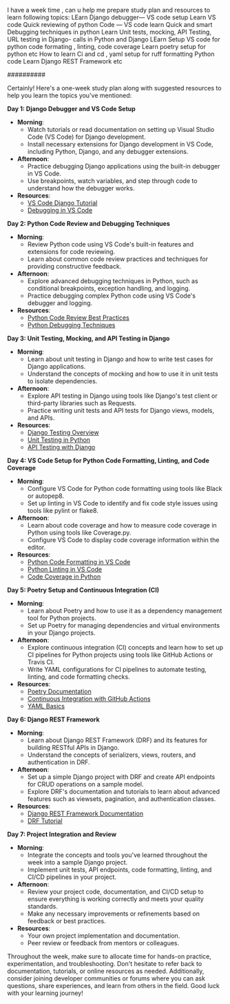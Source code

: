 

I have a week time , can u help me prepare study plan and resources to learn following topics: LEarn Django debugger— VS code setup
Learn VS code Quick reviewing of python Code — VS code 
learn Quick and smart Debugging techniques in python
Learn Unit tests, mocking, API Testing, URL testing in  Django-  calls in Python and Django 
LEarn Setup VS code for python code formating , linting, code coverage 
Learn poetry setup for python etc
How to learn Ci and cd , yaml setup for ruff formatting  Python code
Learn Django REST Framework etc

########## 

Certainly! Here's a one-week study plan along with suggested resources to help you learn the topics you've mentioned:

**Day 1: Django Debugger and VS Code Setup**
- **Morning**: 
  - Watch tutorials or read documentation on setting up Visual Studio Code (VS Code) for Django development.
  - Install necessary extensions for Django development in VS Code, including Python, Django, and any debugger extensions.
- **Afternoon**:
  - Practice debugging Django applications using the built-in debugger in VS Code.
  - Use breakpoints, watch variables, and step through code to understand how the debugger works.
- **Resources**:
  - [VS Code Django Tutorial](https://code.visualstudio.com/docs/python/tutorial-django)
  - [Debugging in VS Code](https://code.visualstudio.com/docs/editor/debugging)

**Day 2: Python Code Review and Debugging Techniques**
- **Morning**:
  - Review Python code using VS Code's built-in features and extensions for code reviewing.
  - Learn about common code review practices and techniques for providing constructive feedback.
- **Afternoon**:
  - Explore advanced debugging techniques in Python, such as conditional breakpoints, exception handling, and logging.
  - Practice debugging complex Python code using VS Code's debugger and logging.
- **Resources**:
  - [Python Code Review Best Practices](https://realpython.com/python-code-reviews/)
  - [Python Debugging Techniques](https://realpython.com/python-debugging-pdb/)

**Day 3: Unit Testing, Mocking, and API Testing in Django**
- **Morning**:
  - Learn about unit testing in Django and how to write test cases for Django applications.
  - Understand the concepts of mocking and how to use it in unit tests to isolate dependencies.
- **Afternoon**:
  - Explore API testing in Django using tools like Django's test client or third-party libraries such as Requests.
  - Practice writing unit tests and API tests for Django views, models, and APIs.
- **Resources**:
  - [Django Testing Overview](https://docs.djangoproject.com/en/stable/topics/testing/overview/)
  - [Unit Testing in Python](https://realpython.com/python-testing/)
  - [API Testing with Django](https://www.django-rest-framework.org/api-guide/testing/)

**Day 4: VS Code Setup for Python Code Formatting, Linting, and Code Coverage**
- **Morning**:
  - Configure VS Code for Python code formatting using tools like Black or autopep8.
  - Set up linting in VS Code to identify and fix code style issues using tools like pylint or flake8.
- **Afternoon**:
  - Learn about code coverage and how to measure code coverage in Python using tools like Coverage.py.
  - Configure VS Code to display code coverage information within the editor.
- **Resources**:
  - [Python Code Formatting in VS Code](https://code.visualstudio.com/docs/python/editing)
  - [Python Linting in VS Code](https://code.visualstudio.com/docs/python/linting)
  - [Code Coverage in Python](https://coverage.readthedocs.io/en/latest/)

**Day 5: Poetry Setup and Continuous Integration (CI)**
- **Morning**:
  - Learn about Poetry and how to use it as a dependency management tool for Python projects.
  - Set up Poetry for managing dependencies and virtual environments in your Django projects.
- **Afternoon**:
  - Explore continuous integration (CI) concepts and learn how to set up CI pipelines for Python projects using tools like GitHub Actions or Travis CI.
  - Write YAML configurations for CI pipelines to automate testing, linting, and code formatting checks.
- **Resources**:
  - [Poetry Documentation](https://python-poetry.org/docs/)
  - [Continuous Integration with GitHub Actions](https://docs.github.com/en/actions/guides/building-and-testing-python)
  - [YAML Basics](https://learn.getgrav.org/16/advanced/yaml)

**Day 6: Django REST Framework**
- **Morning**:
  - Learn about Django REST Framework (DRF) and its features for building RESTful APIs in Django.
  - Understand the concepts of serializers, views, routers, and authentication in DRF.
- **Afternoon**:
  - Set up a simple Django project with DRF and create API endpoints for CRUD operations on a sample model.
  - Explore DRF's documentation and tutorials to learn about advanced features such as viewsets, pagination, and authentication classes.
- **Resources**:
  - [Django REST Framework Documentation](https://www.django-rest-framework.org/)
  - [DRF Tutorial](https://www.django-rest-framework.org/tutorial/quickstart/)

**Day 7: Project Integration and Review**
- **Morning**:
  - Integrate the concepts and tools you've learned throughout the week into a sample Django project.
  - Implement unit tests, API endpoints, code formatting, linting, and CI/CD pipelines in your project.
- **Afternoon**:
  - Review your project code, documentation, and CI/CD setup to ensure everything is working correctly and meets your quality standards.
  - Make any necessary improvements or refinements based on feedback or best practices.
- **Resources**:
  - Your own project implementation and documentation.
  - Peer review or feedback from mentors or colleagues.

Throughout the week, make sure to allocate time for hands-on practice, experimentation, and troubleshooting. Don't hesitate to refer back to documentation, tutorials, or online resources as needed. Additionally, consider joining developer communities or forums where you can ask questions, share experiences, and learn from others in the field. Good luck with your learning journey!



